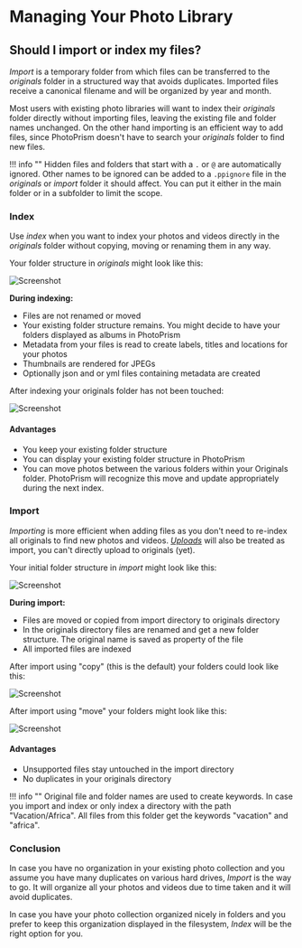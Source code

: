 # Managing Your Photo Library

## Should I import or index my files? ##

*Import* is a temporary folder from which files can be transferred to the *originals* folder
in a structured way that avoids duplicates. Imported files receive a canonical filename and will be
organized by year and month.

Most users with existing photo libraries will want to index their *originals* folder directly
without importing files, leaving the existing file and folder names unchanged. On the other hand
importing is an efficient way to add files, since PhotoPrism doesn't have to search your *originals*
folder to find new files.

!!! info ""
    Hidden files and folders that start with a `.` or `@` are automatically ignored. Other names to be
    ignored can be added to a `.ppignore` file in the *originals* or *import* folder it should affect.
    You can put it either in the main folder or in a subfolder to limit the scope.

### Index ###

Use *index* when you want to index your photos and videos directly in the *originals* folder without copying,
moving or renaming them in any way.

Your folder structure in *originals* might look like this:

   ![Screenshot](img/originals-before-after.png)
     
**During indexing:**

* Files are not renamed or moved
* Your existing folder structure remains. You might decide to have your folders displayed as albums in PhotoPrism
* Metadata from your files is read to create labels, titles and locations for your photos
* Thumbnails are rendered for JPEGs
* Optionally json and or yml files containing metadata are created

After indexing your originals folder has not been touched:

![Screenshot](img/originals-before-after.png)

    

#### Advantages ####

* You keep your existing folder structure
* You can display your existing folder structure in PhotoPrism
* You can move photos between the various folders within your Originals folder.  PhotoPrism will recognize this move and update appropriately during the next index.

### Import ###

*Importing* is more efficient when adding files as you don't need to re-index all originals to find new photos and videos.
[*Uploads*](upload.md) will also be treated as import, you can't directly upload to originals (yet).

Your initial folder structure in *import* might look like this:

   ![Screenshot](img/before-import.png)
   
**During import:**
 
* Files are moved or copied from import directory to originals directory
* In the originals directory files are renamed and get a new folder structure. The original name is saved as property of the file
* All imported files are indexed

After import using "copy" (this is the default) your folders could look like this:

   ![Screenshot](img/copy-import.png)

After import using "move" your folders might look like this:

   ![Screenshot](img/move-import.png)

#### Advantages ####
* Unsupported files stay untouched in the import directory
* No duplicates in your originals directory


!!! info ""
    Original file and folder names are used to create keywords. 
    In case you import and index or only index a directory with the path "Vacation/Africa". All files from this folder get the keywords "vacation" and "africa".


### Conclusion ###
In case you have no organization in your existing photo collection and you assume you have many duplicates on various hard drives,
*Import* is the way to go. It will organize all your photos and videos due to time taken and it will avoid duplicates.

In case you have your photo collection organized nicely in folders and you prefer to keep this organization displayed in the filesystem, *Index* will be the right option for you.
